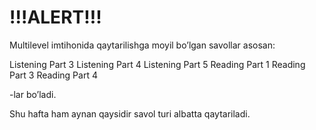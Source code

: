 # !!!ALERT!!!


Multilevel imtihonida qaytarilishga moyil bo’lgan savollar asosan:

Listening Part 3
Listening Part 4
Listening Part 5
Reading Part 1
Reading Part 3
Reading Part 4

-lar bo’ladi.

Shu hafta ham aynan qaysidir savol turi albatta qaytariladi.
